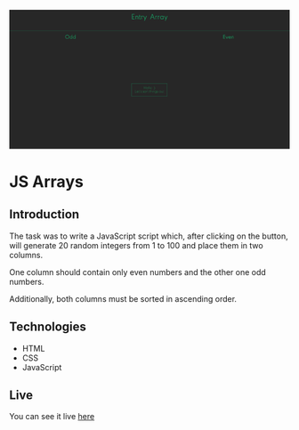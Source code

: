 ![JS Arrays](https://github.com/jwywrocki/portfolio/blob/main/img/projects/task_1.png?raw=true)

# JS Arrays

## Introduction

The task was to write a JavaScript script which, after clicking on the button, will generate 20 random integers from 1 to 100 and place them in two columns.

One column should contain only even numbers and the other one odd numbers.

Additionally, both columns must be sorted in ascending order.

## Technologies

-   HTML
-   CSS
-   JavaScript

## Live

You can see it live [here](https://jwywrocki.github.io/task_1/)
